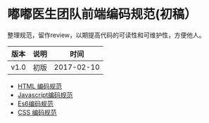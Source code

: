 # 嘟嘟医生团队前端编码规范(初稿）
整理规范，留作review，以期提高代码的可读性和可维护性，方便他人。

版本  |  说明  |  时间
------|--------|--------
v1.0  |初版    |2017-02-10

* [HTML 编码规范](./html.md)
* [Javascript编码规范](./js.md)
* [Es6编码规范](./es6.md)
* [CSS 编码规范](./css.md)
